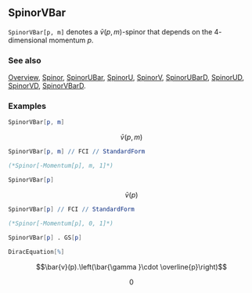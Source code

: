## SpinorVBar

`SpinorVBar[p, m]` denotes a $\bar{v}(p,m)$-spinor that depends on the $4$-dimensional momentum $p$.

### See also

[Overview](Extra/FeynCalc.md), [Spinor](Spinor.md), [SpinorUBar](SpinorUBar.md), [SpinorU](SpinorU.md), [SpinorV](SpinorV.md), [SpinorUBarD](SpinorUBarD.md), [SpinorUD](SpinorUD.md), [SpinorVD](SpinorVD.md), [SpinorVBarD](SpinorVBarD.md).

### Examples

```mathematica
SpinorVBar[p, m]
```

$$\bar{v}(p,m)$$

```mathematica
SpinorVBar[p, m] // FCI // StandardForm

(*Spinor[-Momentum[p], m, 1]*)
```

```mathematica
SpinorVBar[p]
```

$$\bar{v}(p)$$

```mathematica
SpinorVBar[p] // FCI // StandardForm

(*Spinor[-Momentum[p], 0, 1]*)
```

```mathematica
SpinorVBar[p] . GS[p] 
 
DiracEquation[%]
```

$$\bar{v}(p).\left(\bar{\gamma }\cdot \overline{p}\right)$$

$$0$$